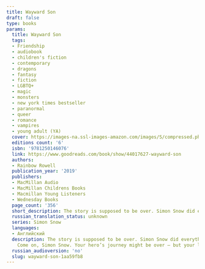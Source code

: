 ```yaml
---
title: Wayward Son
draft: false
type: books
params:
  title: Wayward Son
  tags:
  - Friendship
  - audiobook
  - children's fiction
  - contemporary
  - dragons
  - fantasy
  - fiction
  - LGBTQ+
  - magic
  - monsters
  - new york times bestseller
  - paranormal
  - queer
  - romance
  - vampires
  - young adult (YA)
  cover: https://images-na.ssl-images-amazon.com/images/S/compressed.photo.goodreads.com/books/1552666477i/44017627.jpg
  editions count: '6'
  isbn: '9781250146076'
  link: https://www.goodreads.com/book/show/44017627-wayward-son
  authors:
  - Rainbow Rowell
  publication_year: '2019'
  publishers:
  - MacMillan Audio
  - MacMillan Childrens Books
  - Macmillan Young Listeners
  - Wednesday Books
  page_count: '356'
  short_description: The story is supposed to be over. Simon Snow did everything he was supposed to do...
  russian_translation_status: unknown
  series: Simon Snow
  languages:
  - Английский
  description: The story is supposed to be over. Simon Snow did everything he was supposed to do. He beat the villain. He won the war. He even fell in love. Now comes the good part, right? Now comes the happily ever after…So why can’t Simon Snow get off the couch? What he needs, according to his best friend, is a change of scenery. He just needs to see himself in a new light…That’s how Simon and Penny and Baz end up in a vintage convertible, tearing across the American West. They find trouble, of course. (Dragons, vampires, skunk-headed things with shotguns.) And they get lost. They get so lost, they start to wonder whether they ever knew where they were headed in the first place…With Wayward Son, Rainbow Rowell has written a book for everyone who ever wondered what happened to the Chosen One after he saved the day. And a book for everyone who was ever more curious about the second kiss than the first. It’s another helping of sour cherry scones with an absolutely decadent amount of butter.
    Come on, Simon Snow. Your hero’s journey might be over – but your life has just begun.
  russian_audioversion: 'no'
  slug: wayward-son-1aa59fb8
---
```

